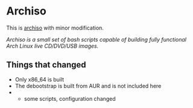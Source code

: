# Archiso

This is [archiso](https://wiki.archlinux.org/index.php/Archiso) with minor modification.

<cite>
Archiso is a small set of bash scripts capable of building fully functional Arch Linux live CD/DVD/USB images. 
</cite>

## Things that changed

*  Only x86_64 is built
*  The debootstrap is built from AUR and is not included here
*  + some scripts, configuration changed
